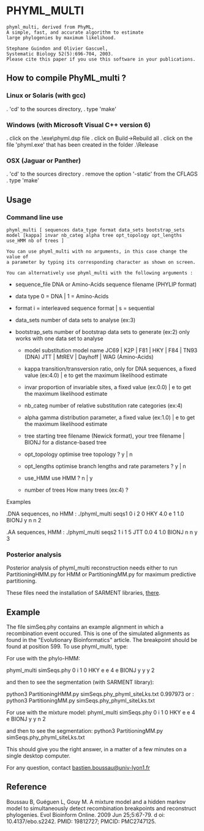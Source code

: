 # PHYML_MULTI

	phyml_multi, derived from PhyML,
 	A simple, fast, and accurate algorithm to estimate
 	large phylogenies by maximum likelihood.
 
 	Stephane Guindon and Olivier Gascuel,
 	Systematic Biology 52(5):696-704, 2003.
 	Please cite this paper if you use this software in your publications.

## How to compile PhyML_multi ?


### Linux or Solaris (with gcc)

. 'cd' to the sources directory,
. type 'make'


### Windows (with Microsoft Visual C++ version 6)

. click on the .\exe\phyml.dsp file
. click on Build->Rebuild all
. click on the file 'phyml.exe' that has been 
  created in the folder .\Release


### OSX (Jaguar or Panther)

. 'cd' to the sources directory
. remove the option '-static' from the CFLAGS
. type 'make'


## Usage
 
### Command line use

 	phyml_multi [ sequences data_type format data_sets bootstrap_sets model [kappa] invar nb_categ alpha tree opt_topology opt_lengths use_HMM nb of trees ]
 
 	You can use phyml_multi with no arguments, in this case change the value of
 	a parameter by typing its corresponding character as shown on screen.

 	You can alternatively use phyml_multi with the following arguments :
 
 - sequence_file	DNA or Amino-Acids sequence filename (PHYLIP format)
 
 -	data type	0 = DNA | 1 = Amino-Acids
 
 -	format		i = interleaved sequence format | s = sequential

 -	data_sets	number of data sets to analyse (ex:3)
 
 - bootstrap_sets	number of bootstrap data sets to generate (ex:2)
 			only works with one data set to analyse
 
	- model		substitution model name
 			JC69 | K2P | F81 | HKY | F84 | TN93 (DNA)
 			JTT | MtREV | Dayhoff | WAG (Amino-Acids)
 
 	- kappa		transition/transversion ratio, only for DNA sequences,
 			a fixed value (ex:4.0) | e to get the maximum likelihood estimate

 	- invar		proportion of invariable sites,
 			a fixed value (ex:0.0) | e to get the maximum likelihood estimate
 
 	- nb_categ	number of relative substitution rate categories (ex:4)
 
	- alpha		gamma distribution parameter,
 			a fixed value (ex:1.0) | e to get the maximum likelihood estimate
 
 	- tree		starting tree filename (Newick format),
 			your tree filename | BIONJ for a distance-based tree
 
 	- opt_topology	optimise tree topology ? y | n
 
 	- opt_lengths	optimise branch lengths and rate parameters ? y | n
 
 	- use_HMM		use HMM ? n | y
 
 	- number of trees		How many trees (ex:4) ? 
 
 Examples
 
 .DNA sequences, no HMM :   ./phyml_multi seqs1 0 i 2 0 HKY 4.0 e 1 1.0 BIONJ y n n 2
 
 .AA sequences, HMM :    ./phyml_multi seqs2 1 i 1 5 JTT 0.0 4 1.0 BIONJ n n y 3
 

### Posterior analysis
Posterior analysis of phyml_multi reconstruction needs either to run
PartitioningHMM.py for HMM or PartitioningMM.py for maximum
predictive partitioning.

These files need the installation of SARMENT libraries,
[there](https://github.com/lgueguen/SARMENT).



## Example

The file simSeq.phy contains an example alignment in which a recombination event occured. This is one of the simulated alignments as found in the 
"Evolutionary Bioinformatics" article. The breakpoint should be found at position 599.
To use phyml_multi, type: 

For use with the phylo-HMM: 

phyml_multi simSeqs.phy 0 i 1 0 HKY e e 4 e BIONJ y y y 2


and then to see the segmentation (with SARMENT library):

python3 PartitioningHMM.py simSeqs.phy_phyml_siteLks.txt 0.997973
or : 
python3 PartitioningMM.py simSeqs.phy_phyml_siteLks.txt 


For use with the mixture model: 
phyml_multi simSeqs.phy 0 i 1 0 HKY e e 4 e BIONJ y y n 2

and then to see the segmentation:
python3 PartitioningMM.py simSeqs.phy_phyml_siteLks.txt


This should give you the right answer, in a matter of a few minutes on a single desktop computer.

For any question, contact bastien.boussau@univ-lyon1.fr

## Reference

Boussau B, Guéguen L, Gouy M. A mixture model and a hidden markov
model to simultaneously detect recombination breakpoints and
reconstruct phylogenies. Evol Bioinform Online. 2009 Jun 25;5:67-79.
d    oi: 10.4137/ebo.s2242. PMID: 19812727; PMCID: PMC2747125.


